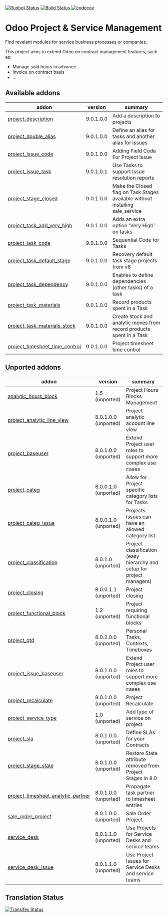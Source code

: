 [![Runbot Status](https://runbot.odoo-community.org/runbot/badge/flat/140/9.0.svg)](https://runbot.odoo-community.org/runbot/repo/github-com-oca-project-140)
[![Build Status](https://travis-ci.org/OCA/project.svg?branch=9.0)](https://travis-ci.org/OCA/project)
[![codecov](https://codecov.io/gh/OCA/project/branch/9.0/graph/badge.svg)](https://codecov.io/gh/OCA/project)

Odoo Project & Service Management
=================================

Find revelant modules for service business processes or companies.

This project aims to extend Odoo on contract management features, such as:

  * Manage sold hours in advance
  * Invoice on contract basis
  * ...

[//]: # (addons)

Available addons
----------------
addon | version | summary
--- | --- | ---
[project_description](project_description/) | 9.0.1.0.0 | Add a description to projects
[project_double_alias](project_double_alias/) | 9.0.1.0.0 | Define an alias for tasks and another alias for issues
[project_issue_code](project_issue_code/) | 9.0.1.0.0 | Adding Field Code For Project Issue
[project_issue_task](project_issue_task/) | 9.0.1.0.1 | Use Tasks to support Issue resolution reports
[project_stage_closed](project_stage_closed/) | 9.0.1.0.0 | Make the Closed flag on Task Stages available without installing sale_service
[project_task_add_very_high](project_task_add_very_high/) | 9.0.1.0.0 | Adds an extra option 'Very High' on tasks
[project_task_code](project_task_code/) | 9.0.1.0.0 | Sequential Code for Tasks
[project_task_default_stage](project_task_default_stage/) | 9.0.1.0.0 | Recovery default task stage projects from v8
[project_task_dependency](project_task_dependency/) | 9.0.1.0.0 | Enables to define dependencies (other tasks) of a task
[project_task_materials](project_task_materials/) | 9.0.1.0.0 | Record products spent in a Task
[project_task_materials_stock](project_task_materials_stock/) | 9.0.1.0.0 | Create stock and analytic moves from record products spent in a Task
[project_timesheet_time_control](project_timesheet_time_control/) | 9.0.1.0.0 | Project timesheet time control


Unported addons
---------------
addon | version | summary
--- | --- | ---
[analytic_hours_block](analytic_hours_block/) | 1.5 (unported) | Project Hours Blocks Management
[project_analytic_line_view](project_analytic_line_view/) | 8.0.1.0.0 (unported) | Project analytic account line view
[project_baseuser](project_baseuser/) | 8.0.1.0.0 (unported) | Extend Project user roles to support more complex use cases
[project_categ](project_categ/) | 8.0.0.1.0 (unported) | Allow for Project specific category lists for Tasks
[project_categ_issue](project_categ_issue/) | 8.0.0.1.0 (unported) | Projects Issues can have an allowed category list
[project_classification](project_classification/) | 8.0.1.0 (unported) | Project classification (easy hierarchy and setup for project managers)
[project_closing](project_closing/) | 8.0.0.1.1 (unported) | Project closing
[project_functional_block](project_functional_block/) | 1.2 (unported) | Project requiring functional blocks
[project_gtd](project_gtd/) | 8.0.2.0.0 (unported) | Personal Tasks, Contexts, Timeboxes
[project_issue_baseuser](project_issue_baseuser/) | 8.0.1.0.0 (unported) | Extend Project user roles to support more complex use cases
[project_recalculate](project_recalculate/) | 8.0.1.0.0 (unported) | Project Recalculate
[project_service_type](project_service_type/) | 1.0 (unported) | Add type of service on project
[project_sla](project_sla/) | 8.0.1.0.0 (unported) | Define SLAs for your Contracts
[project_stage_state](project_stage_state/) | 8.0.1.0.0 (unported) | Restore State attribute removed from Project Stages in 8.0
[project_timesheet_analytic_partner](project_timesheet_analytic_partner/) | 8.0.1.0.0 (unported) | Propagate task partner to timesheet entries
[sale_order_project](sale_order_project/) | 8.0.1.0.0 (unported) | Sale Order Project
[service_desk](service_desk/) | 8.0.1.1.0 (unported) | Use Projects for Service Desks and service teams
[service_desk_issue](service_desk_issue/) | 8.0.1.1.0 (unported) | Use Project Issues for Service Desks and service teams

[//]: # (end addons)

Translation Status
------------------
[![Transifex Status](https://www.transifex.com/projects/p/OCA-project-9-0/chart/image_png)](https://www.transifex.com/projects/p/OCA-project-9-0)
